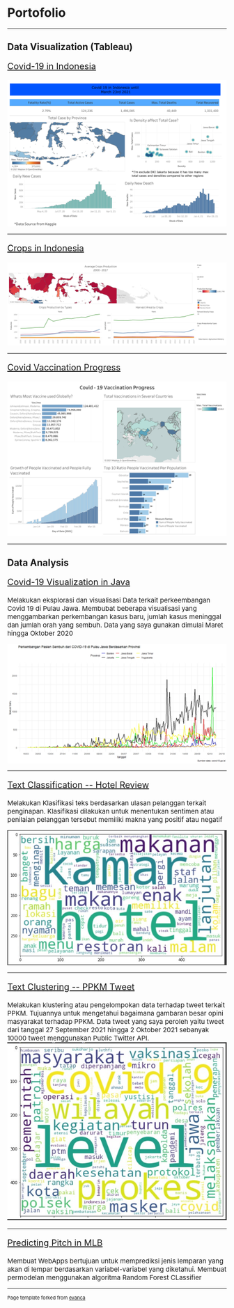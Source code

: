 # Portofolio

---

## Data Visualization (Tableau)


<p style="font-size:20px"><a href="https://public.tableau.com/app/profile/muhamad.agus.kurniawan/viz/Book1_16178884998300/Dashboard1">Covid-19 in Indonesia</a></p>
<img src="images/indonesian_covid.png?raw=true"/>

---
<p style="font-size:20px"><a href="https://public.tableau.com/app/profile/muhamad.agus.kurniawan/viz/CropsOverview/Dashboard1">Crops in Indonesia</a></p>
<img src="images/Indonesia_crops.png?raw=true"/>

---
<p style="font-size:20px"><a href="https://public.tableau.com/app/profile/muhamad.agus.kurniawan/viz/Book1_16160296143110/Dashboard1">Covid Vaccination Progress</a></p>
<img src="images/covid_vaccination progress.png?raw=true"/>

---
## Data Analysis

<p style="font-size:20px"><a href="https://github.com/agus2121/Covid-Analysis-in-Java"> Covid-19 Visualization in Java</a></p>
<p style="font-size:15px">Melakukan eksplorasi dan visualisasi Data terkait perkeembangan Covid 19 di Pulau Jawa. Membubat beberapa visualisasi yang menggambarkan perkembangan kasus baru, jumlah kasus meninggal dan jumlah orah yang sembuh. Data yang saya gunakan dimulai Maret hingga Oktober 2020</p>
<img src="images/perkembangan pasien sembuh.jpeg?raw=True">
  
---
<p style="font-size:20px"><a href="https://github.com/agus2121/Text-Classification---hotel-reviews"> Text Classification -- Hotel Review</a></p>
<p style="font-size:15px">Melakukan Klasifikasi teks berdasarkan ulasan pelanggan terkait penginapan. Klasifikasi dilakukan untuk menentukan sentimen atau penilaian pelanggan tersebut memiliki makna yang positif atau negatif</p>
<img src="images/wordcloud_after processing.jpg?raw=True">

---
<p style="font-size:20px"><a href="https://github.com/agus2121/Clustering--PPKM-Tweet"> Text Clustering -- PPKM Tweet</a></p>
<p style="font-size:15px">Melakukan klustering atau pengelompokan data terhadap tweet terkait PPKM. Tujuannya untuk mengetahui bagaimana gambaran besar opini masyarakat terhadap PPKM. Data tweet yang saya peroleh yaitu tweet dari tanggal 27 September 2021 hingga 2 Oktober 2021 sebanyak 10000 tweet menggunakan Public Twitter API.
<img src="images/ppkm.jpg?raw=True">

 ---
<p style="font-size:20px"><a href="http://baseball-throw.herokuapp.com/"> Predicting Pitch in MLB</a></p>
<p style="font-size:15px">Membuat WebApps bertujuan untuk memprediksi jenis lemparan yang akan di lempar berdasarkan variabel-variabel yang diketahui. Membuat permodelan menggunakan algoritma Random Forest CLassifier

  
  
---
<p style="font-size:11px">Page template forked from <a href="https://github.com/evanca/quick-portfolio">evanca</a></p>
<!-- Remove above link if you don't want to attibute -->
